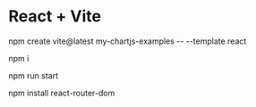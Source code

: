 # React + Vite

npm create vite@latest my-chartjs-examples -- --template react

npm i

npm run start

npm install react-router-dom
